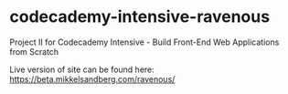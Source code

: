# codecademy-intensive-ravenous
Project II for Codecademy Intensive - Build Front-End Web Applications from Scratch

Live version of site can be found here: <a href="https://beta.mikkelsandberg.com/ravenous/" target="_blank" rel="noopener">https://beta.mikkelsandberg.com/ravenous/</a>

